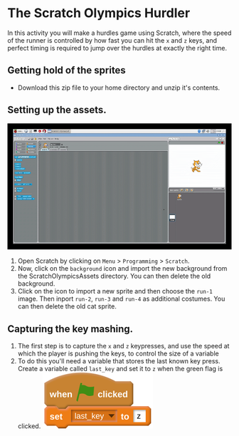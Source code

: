 # The Scratch Olympics Hurdler

In this activity you will make a hurdles game using Scratch, where the speed of the runner is controlled by how fast you can hit the `x` and `z` keys, and perfect timing is required to jump over the hurdles at exactly the right time.

## Getting hold of the sprites
- Download this zip file to your home directory and unzip it's contents.

## Setting up the assets.
![ui](images/ui.gif)
1. Open Scratch by clicking on `Menu` > `Programming` > `Scratch`.
1. Now, click on the `background` icon and import the new background from the ScratchOlympicsAssets directory. You can then delete the old background.
1. Click on the icon to import a new sprite and then choose the `run-1` image. Then inport `run-2`, `run-3` and `run-4` as additional costumes. You can then delete the old cat sprite.

## Capturing the key mashing.
1. The first step is to capture the `x` and `z` keypresses, and use the speed at which the player is pushing the keys, to control the size of a variable
1. To do this you'll need a variable that stores the last known key press. Create a variable called `last_key` and set it to `z` when the green flag is clicked.
![script](images/greenflag1.svg)
